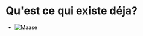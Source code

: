 # Qu'est ce qui existe déja? 

* ![Maase]([https://i.imgur.com/eidoyp4.png](https://www.senioractu.com/photo/art/grande/33499016-30859737.jpg?v=1557388244))
